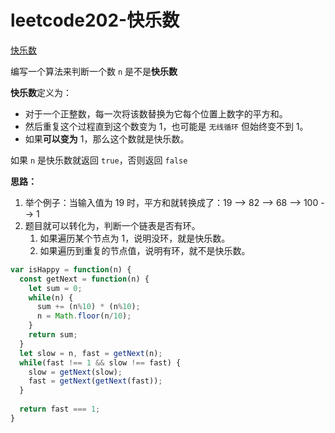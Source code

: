 # leetcode202-快乐数

<a href="https://leetcode-cn.com/problems/happy-number/" target="_blank">快乐数</a>

编写一个算法来判断一个数 `n` 是不是**快乐数**

**快乐数**定义为：

- 对于一个正整数，每一次将该数替换为它每个位置上数字的平方和。
- 然后重复这个过程直到这个数变为 1，也可能是 `无线循环` 但始终变不到 1。
- 如果**可以变为** 1，那么这个数就是快乐数。

如果 `n` 是快乐数就返回 `true`，否则返回 `false`

**思路：**

1. 举个例子：当输入值为 19 时，平方和就转换成了：19 --> 82 --> 68 --> 100 --> 1
2. 题目就可以转化为，判断一个链表是否有环。
   1. 如果遍历某个节点为 1，说明没环，就是快乐数。
   2. 如果遍历到重复的节点值，说明有环，就不是快乐数。

```js
var isHappy = function(n) {
  const getNext = function(n) {
    let sum = 0;
    while(n) {
      sum += (n%10) * (n%10);
      n = Math.floor(n/10);
    }
    return sum;
  }
  let slow = n, fast = getNext(n);
  while(fast !== 1 && slow !== fast) {
    slow = getNext(slow);
    fast = getNext(getNext(fast));
  }
  
  return fast === 1;
}
```









